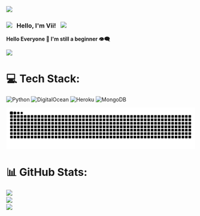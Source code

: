 <img src="https://user-images.githubusercontent.com/74038190/212284115-f47cd8ff-2ffb-4b04-b5bf-4d1c14c0247f.gif" width="900">

### <img src="https://user-images.githubusercontent.com/74038190/213844263-a8897a51-32f4-4b3b-b5c2-e1528b89f6f3.png" width="25px" /> &nbsp; Hello, I'm Vii! &nbsp; <img src="https://user-images.githubusercontent.com/74038190/213844263-a8897a51-32f4-4b3b-b5c2-e1528b89f6f3.png" width="25px" />

**Hello Everyone 👋 I'm still a beginner 👁‍🗨**

<img src="https://user-images.githubusercontent.com/74038190/212284115-f47cd8ff-2ffb-4b04-b5bf-4d1c14c0247f.gif" width="900">

# 💻 Tech Stack:
![Python](https://img.shields.io/badge/python-3670A0?style=plastic&logo=python&logoColor=ffdd54) ![DigitalOcean](https://img.shields.io/badge/DigitalOcean-%230167ff.svg?style=plastic&logo=digitalOcean&logoColor=white) ![Heroku](https://img.shields.io/badge/heroku-%23430098.svg?style=plastic&logo=heroku&logoColor=white) ![MongoDB](https://img.shields.io/badge/MongoDB-%234ea94b.svg?style=plastic&logo=mongodb&logoColor=white)

<img src="https://raw.githubusercontent.com/kimmyxpow/kimmyxpow/output/snake.svg" alt="Snake animation" />

# 📊 GitHub Stats:
![](https://github-readme-stats.vercel.app/api?username=viicombot&theme=gruvbox&hide_border=false&include_all_commits=true&count_private=true)<br/>
![](https://github-readme-streak-stats.herokuapp.com/?user=hakutakaid&theme=gruvbox&hide_border=false)<br/>
![](https://github-readme-stats.vercel.app/api/top-langs/?username=viicombot&theme=gruvbox&hide_border=false&include_all_commits=true&count_private=true&layout=compact)
